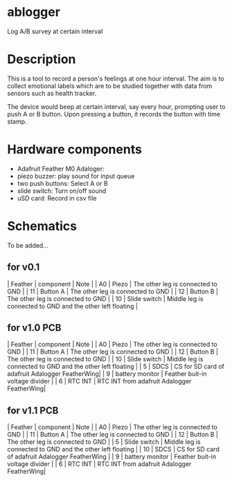 # ablogger
Log A/B survey at certain interval

# Description

This is a tool to record a person's feelings at one hour interval.
The aim is to collect emotional labels which are to be studied together with data from sensors such as health tracker.

The device would beep at certain interval, say every hour, prompting user to push A or B button. Upon pressing a button, it records the button with time stamp.

# Hardware components

* Adafruit Feather M0 Adaloger:
* piezo buzzer: play sound for input queue
* two push buttons: Select A or B
* slide switch: Turn on/off sound
* uSD card: Record in csv file

# Schematics

To be added...

## for v0.1

| Feather | component | Note |
| A0 | Piezo | The other leg is connected to GND |
| 11 | Button A | The other leg is connected to GND |
| 12 | Button B | The other leg is connected to GND |
| 10 | Slide switch | Middle leg is connected to GND and the other left floating |

## for v1.0 PCB

| Feather | component | Note |
| A0 | Piezo | The other leg is connected to GND |
| 11 | Button A | The other leg is connected to GND |
| 12 | Button B | The other leg is connected to GND |
| 10 | Slide switch | Middle leg is connected to GND and the other left floating |
| 5 | SDCS | CS for SD card of adafruit Adalogger FeatherWing|
| 9 | battery monitor | Feather buit-in voltage divider |
| 6 | RTC INT | RTC INT from adafruit Adalogger FeatherWing|


## for v1.1 PCB

| Feather | component | Note |
| A0 | Piezo | The other leg is connected to GND |
| 11 | Button A | The other leg is connected to GND |
| 12 | Button B | The other leg is connected to GND |
| 5 | Slide switch | Middle leg is connected to GND and the other left floating |
| 10 | SDCS | CS for SD card of adafruit Adalogger FeatherWing |
| 9 | battery monitor | Feather buit-in voltage divider |
| 6 | RTC INT | RTC INT from adafruit Adalogger FeatherWing|
